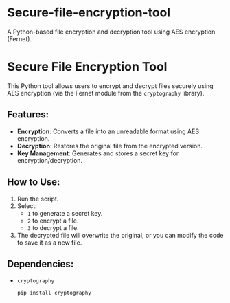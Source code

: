 # Secure-file-encryption-tool
A Python-based file encryption and decryption tool using AES encryption (Fernet).

# Secure File Encryption Tool

This Python tool allows users to encrypt and decrypt files securely using AES encryption (via the Fernet module from the `cryptography` library).

## Features:
- **Encryption**: Converts a file into an unreadable format using AES encryption.
- **Decryption**: Restores the original file from the encrypted version.
- **Key Management**: Generates and stores a secret key for encryption/decryption.

## How to Use:
1. Run the script.
2. Select:
   - `1` to generate a secret key.
   - `2` to encrypt a file.
   - `3` to decrypt a file.
3. The decrypted file will overwrite the original, or you can modify the code to save it as a new file.

## Dependencies:
- `cryptography`
  ```bash
  pip install cryptography

